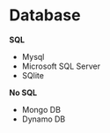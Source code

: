 # Database

 **SQL**
  - Mysql
  - Microsoft SQL Server
  - SQlite
    
 **No SQL**
  - Mongo DB
  - Dynamo DB
  
